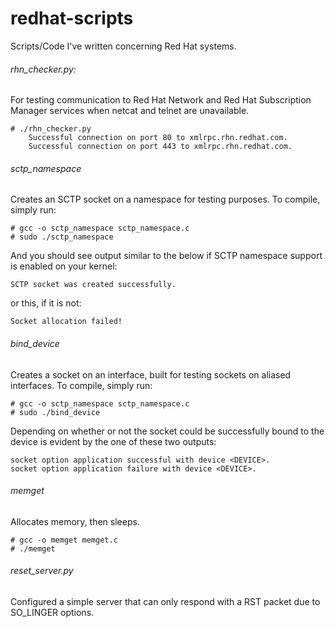 redhat-scripts
==============

Scripts/Code I've written concerning Red Hat systems.

###### rhn_checker.py:
For testing communication to Red Hat Network and Red Hat Subscription Manager services when netcat and telnet are unavailable.
```
# ./rhn_checker.py 
	Successful connection on port 80 to xmlrpc.rhn.redhat.com.
	Successful connection on port 443 to xmlrpc.rhn.redhat.com.
```

###### sctp_namespace
Creates an SCTP socket on a namespace for testing purposes.  To compile, simply run:
```
# gcc -o sctp_namespace sctp_namespace.c
# sudo ./sctp_namespace
```

And you should see output similar to the below if SCTP namespace support is enabled on your kernel:
```
SCTP socket was created successfully.
```

or this, if it is not:

```
Socket allocation failed!
```

###### bind_device
Creates a socket on an interface, built for testing sockets on aliased interfaces.  To compile, simply run:

```
# gcc -o sctp_namespace sctp_namespace.c
# sudo ./bind_device
```

Depending on whether or not the socket could be successfully bound to the device is evident by the one of these two outputs:

```
socket option application successful with device <DEVICE>.
socket option application failure with device <DEVICE>.
```
###### memget
Allocates memory, then sleeps.

```
# gcc -o memget memget.c
# ./memget
```
###### reset_server.py
Configured a simple server that can only respond with a RST packet due to SO_LINGER options.

